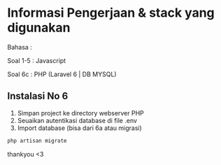 # Informasi Pengerjaan & stack yang digunakan

Bahasa :

Soal 1-5 : Javascript

Soal 6c : PHP (Laravel 6 | DB MYSQL)



## Instalasi No 6

1. Simpan project ke directory webserver PHP
2. Seuaikan autentikasi database di file .env
3. Import database (bisa dari 6a atau migrasi)

```bash
php artisan migrate
```








thankyou <3
